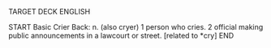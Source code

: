 TARGET DECK
ENGLISH

START
Basic
Crier
Back: n. (also cryer) 1 person who cries. 2 official making public announcements in a lawcourt or street. [related to *cry]
END
